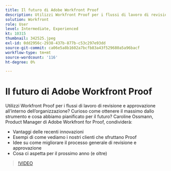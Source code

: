 ```yaml
---
title: Il futuro di Adobe Workfront Proof
description: Utilizzi Workfront Proof per i flussi di lavoro di revisione e approvazione all’interno dell’organizzazione? Curioso come ottenere il massimo dallo strumento e ciò che abbiamo pianificato per il futuro.
solution: Workfront
role: User
level: Intermediate, Experienced
kt: 10315
thumbnail: 342525.jpeg
exl-id: 0dd2956c-2938-437b-877b-c53c297e93dd
source-git-commit: ca06e5a8b1602a7bcfb83a43f529680a5a96bacf
workflow-type: tm+mt
source-wordcount: '116'
ht-degree: 0%

---
```


# Il futuro di Adobe Workfront Proof

Utilizzi Workfront Proof per i flussi di lavoro di revisione e approvazione all’interno dell’organizzazione? Curioso come ottenere il massimo dallo strumento e cosa abbiamo pianificato per il futuro? Caroline Ossmann, Product Manager di Adobe Workfront for Proof, condividerà:

* Vantaggi delle recenti innovazioni
* Esempi di come vediamo i nostri clienti che sfruttano Proof
* Idee su come migliorare il processo generale di revisione e approvazione
* Cosa ci aspetta per il prossimo anno (e oltre)

>[!VIDEO](https://video.tv.adobe.com/v/342525/?quality=12&learn=on)

